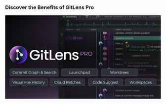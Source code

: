 ### Discover the Benefits of GitLens Pro

<img src="thumbnails/discover-pro.png" alt="GitLens Pro - lists GitLens Pro features" />
